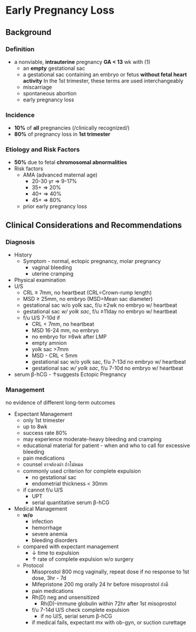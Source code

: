 # Early Pregnancy Loss

## Background

### Definition

* a nonviable, **intrauterine** pregnancy **GA < 13** wk with (1)
  * an **empty** gestational sac
  * a gestational sac containing an embryo or fetus **without fetal heart activity**
In the 1st trimester, these terms are used interchangeably
  * miscarriage
  * spontaneous abortion
  * early pregnancy loss

### Incidence

* **10%** of **all** pregnancies (/clinically recognized/)
* **80%** of pregnancy loss in **1st trimester**

### Etiology and Risk Factors

* **50%** due to fetal **chromosomal abnormalities**
* Risk factors
  * AMA (advanced maternal age)
    * 20-30 yr => 9-17%
    * 35+ => 20%
    * 40+ => 40%
    * 45+ => 80%
  * prior early pregnancy loss

## Clinical Considerations and Recommendations

### Diagnosis

* History
  * Symptom - normal, ectopic pregnancy, molar pregnancy
    * vaginal bleeding
    * uterine cramping
* Physical examination
* U/S
  * CRL ≥ 7mm, no heartbeat (CRL=Crown-rump length)
  * MSD ≥ 25mm, no embryo (MSD=Mean sac diameter)
  * gestational sac w/o yolk sac, f/u ≥2wk no embryo w/ heartbeat
  * gestational sac _w/ yolk sac_, f/u ≥11day no embryo w/ heartbeat
  * f/u U/S 7-10d if
    * CRL < 7mm, no heartbeat
    * MSD 16-24 mm, no embryo
    * no embryo for ≥6wk after LMP
    * empty amnion
    * yolk sac >7mm
    * MSD - CRL < 5mm
    * gestational sac w/o yolk sac, f/u 7-13d no embryo w/ heartbeat
    * gestational sac _w/ yolk sac_, f/u 7-10d no embryo w/ heartbeat
* serum β-hCG - ↑suggests Ectopic Pregnancy

### Management

no evidence of different long-term outcomes

* Expectant Management
  * only 1st trimester
  * up to 8wk
  * success rate 80%
  * may experience moderate-heavy bleeding and cramping
  * educational material for patient - when and who to call for excessive bleeding
  * pain medications
  * counsel อาจต้องผ่า ถ้าไม่หมด
  * commonly used criterion for complete expulsion
    * no gestational sac
    * endometrial thickness < 30mm
  * if cannot f/u U/S
    * UPT
    * serial quantitative serum β-hCG
* Medical Management
  * **w/o**
    * infection
    * hemorrhage
    * severe anemia
    * bleeding disorders
  * compared with expectant management
    * ↓ time to expulsion
    * ↑ rate of complete expulsion w/o surgery
  * Protocol
    * Misoprostol 800 mcg vaginally, repeat dose if no response to 1st dose, 3hr - 7d
    * Mifepristone 200 mg orally 24 hr before misoprostol ถ้ามี
    * pain medications
    * Rh(D) neg and unsensitized
      * Rh(D)-immune globulin within 72hr after 1st misoprostol
    * f/u 7-14d U/S check complete expulsion
      * if no U/S, serial serum β-hCG
    * if medical fails, expectant mx with ob-gyn, or suction curettage
